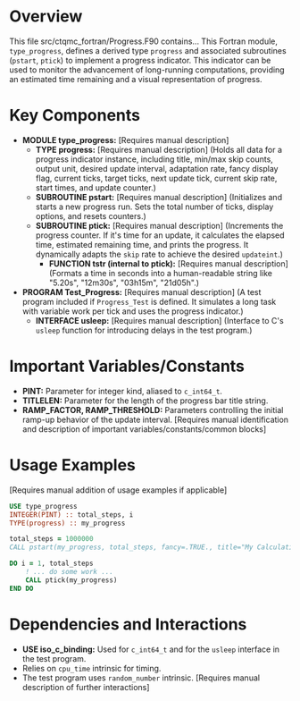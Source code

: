 # Overview

This file src/ctqmc_fortran/Progress.F90 contains...
This Fortran module, `type_progress`, defines a derived type `progress` and associated subroutines (`pstart`, `ptick`) to implement a progress indicator. This indicator can be used to monitor the advancement of long-running computations, providing an estimated time remaining and a visual representation of progress.

# Key Components

- **MODULE type_progress:** [Requires manual description]
  - **TYPE progress:** [Requires manual description] (Holds all data for a progress indicator instance, including title, min/max skip counts, output unit, desired update interval, adaptation rate, fancy display flag, current ticks, target ticks, next update tick, current skip rate, start times, and update counter.)
  - **SUBROUTINE pstart:** [Requires manual description] (Initializes and starts a new progress run. Sets the total number of ticks, display options, and resets counters.)
  - **SUBROUTINE ptick:** [Requires manual description] (Increments the progress counter. If it's time for an update, it calculates the elapsed time, estimated remaining time, and prints the progress. It dynamically adapts the `skip` rate to achieve the desired `updateint`.)
    - **FUNCTION tstr (internal to ptick):** [Requires manual description] (Formats a time in seconds into a human-readable string like "5.20s", "12m30s", "03h15m", "21d05h".)
- **PROGRAM Test_Progress:** [Requires manual description] (A test program included if `Progress_Test` is defined. It simulates a long task with variable work per tick and uses the progress indicator.)
  - **INTERFACE usleep:** [Requires manual description] (Interface to C's `usleep` function for introducing delays in the test program.)


# Important Variables/Constants

- **PINT:** Parameter for integer kind, aliased to `c_int64_t`.
- **TITLELEN:** Parameter for the length of the progress bar title string.
- **RAMP_FACTOR, RAMP_THRESHOLD:** Parameters controlling the initial ramp-up behavior of the update interval.
[Requires manual identification and description of important variables/constants/common blocks]

# Usage Examples

[Requires manual addition of usage examples if applicable]
```fortran
USE type_progress
INTEGER(PINT) :: total_steps, i
TYPE(progress) :: my_progress

total_steps = 1000000
CALL pstart(my_progress, total_steps, fancy=.TRUE., title="My Calculation")

DO i = 1, total_steps
    ! ... do some work ...
    CALL ptick(my_progress)
END DO
```

# Dependencies and Interactions

- **USE iso_c_binding:** Used for `c_int64_t` and for the `usleep` interface in the test program.
- Relies on `cpu_time` intrinsic for timing.
- The test program uses `random_number` intrinsic.
[Requires manual description of further interactions]
